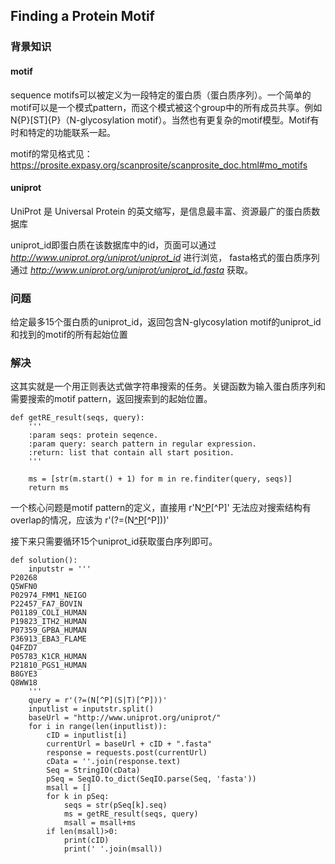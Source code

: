 ## Finding a Protein Motif

### 背景知识

#### motif 

sequence motifs可以被定义为一段特定的蛋白质（蛋白质序列）。一个简单的motif可以是一个模式pattern，而这个模式被这个group中的所有成员共享。例如 N{P}[ST]{P}（N-glycosylation motif）。当然也有更复杂的motif模型。Motif有时和特定的功能联系一起。

motif的常见格式见：https://prosite.expasy.org/scanprosite/scanprosite_doc.html#mo_motifs

#### uniprot

UniProt 是 Universal Protein 的英文缩写，是信息最丰富、资源最广的蛋白质数据库

uniprot_id即蛋白质在该数据库中的id，页面可以通过 *http://www.uniprot.org/uniprot/uniprot_id* 进行浏览，
fasta格式的蛋白质序列通过 *http://www.uniprot.org/uniprot/uniprot_id.fasta* 获取。

### 问题

给定最多15个蛋白质的uniprot_id，返回包含N-glycosylation motif的uniprot_id和找到的motif的所有起始位置

### 解决

这其实就是一个用正则表达式做字符串搜索的任务。关键函数为输入蛋白质序列和需要搜索的motif pattern，返回搜索到的起始位置。

    def getRE_result(seqs, query):
        '''
        :param seqs: protein seqence.
        :param query: search pattern in regular expression.
        :return: list that contain all start position.
        '''
    
        ms = [str(m.start() + 1) for m in re.finditer(query, seqs)]
        return ms
        
一个核心问题是motif pattern的定义，直接用 r'N[\^P](S\|T)[\^P]' 无法应对搜索结构有overlap的情况，应该为 r'(?=(N[\^P](S\|T)[\^P]))'

接下来只需要循环15个uniprot_id获取蛋白序列即可。

    def solution():
        inputstr = '''
    P20268
    Q5WFN0
    P02974_FMM1_NEIGO
    P22457_FA7_BOVIN
    P01189_COLI_HUMAN
    P19823_ITH2_HUMAN
    P07359_GPBA_HUMAN
    P36913_EBA3_FLAME
    Q4FZD7
    P05783_K1CR_HUMAN
    P21810_PGS1_HUMAN
    B8GYE3
    Q8WW18
        '''
        query = r'(?=(N[^P](S|T)[^P]))'
        inputlist = inputstr.split()
        baseUrl = "http://www.uniprot.org/uniprot/"
        for i in range(len(inputlist)):
            cID = inputlist[i]
            currentUrl = baseUrl + cID + ".fasta"
            response = requests.post(currentUrl)
            cData = ''.join(response.text)
            Seq = StringIO(cData)
            pSeq = SeqIO.to_dict(SeqIO.parse(Seq, 'fasta'))
            msall = []
            for k in pSeq:
                seqs = str(pSeq[k].seq)
                ms = getRE_result(seqs, query)
                msall = msall+ms
            if len(msall)>0:
                print(cID)
                print(' '.join(msall))